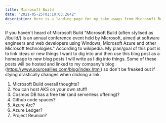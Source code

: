 ```yaml
---
title: Microsoft Build
date: "2021-05-25T01:10:03.284Z"
description: Here is a landing page for my take aways from Microsoft Build
---
```


If you haven't heard of Microsoft Build "Microsoft Build (often stylised as //build/) is an annual conference event held by Microsoft, aimed at software engineers and web developers using Windows, Microsoft Azure and other Microsoft technologies." According to wikipedia. My plan/goal of this post is to link ideas or new things I want to dig into and then use this blog post as a homepage to new blog posts I will write as I dig into things. Some of these posts will be hosted and linked to my company's blog (https://www.sourceallies.com/blog/index.html) so don't be freaked out if stying drastically changes when clicking a link. 

1. Microsoft Build overall thoughts? 
2. You can host AKS on your own stuff!
3. Cosmos DB has a free teir (and serverless offering)?
4. Github code spaces? 
5. Azure Arc?
6. Azure Ledger? 
7. Project Reunion?
